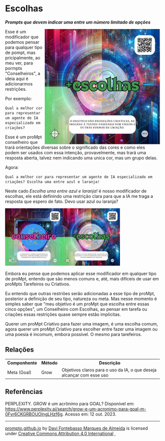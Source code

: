 # Escolhas
***Prompts que devem indicar uma entre um número limitado de opções***

 <img src="../imagens/cards/004.png" align="right" width="375" height="375">

Esse é um modificador que podemos pensar para qualquer tipo de pompt, mas pricipalmente, ao meu ver, para pormpts "Conselheiros", a ideia aqui é adicionarmos restrições.

Por exemplo:
```
Qual a melhor cor para representar um agente de IA especializado em criações?
```
Esse é um proMpt conselheiro que trará orientações diversas sobre o significado das cores e como eles podem ser usados com essa intenção, provavelmente, mas trará uma resposta aberta, talvez nem indicando uma unica cor, mas um grupo delas.

Agora:
```
Qual a melhor cor para representar um agente de IA especializado em criações? Escolha uma entre azul e laranja!
```

Neste cado *Escolha uma entre azul e laranja!* é nosso modificador de escolhas, ele está definindo uma restrição clara para que a IA me traga a resposta que espero de fato. Devo usar azul ou laranja?

[<img src="../imagens/cards/002.png" width="187" height="187">](conselheiro.md)[<img src="../imagens/cards/004.png" width="187" height="187">](mais-escolhas.md)

Embora eu pense que podemos aplicar esse modificador em qualquer tipo de proMpt, entendo que são menos comuns e, até, mais difíceis de usar em proMpts Tarefeiros ou Criativos.

Eu entendo que outras restriões serão adicionadas a esse tipo de proMpt, posterior a definição de seu tipo, natureza ou meta. Mas nesse momento é simples saber que "meu objetivo é um proMpt que escolha entre essas cinco opções", um Conselheiro com Escolhas, ao pensar em tarefa ou criações essas restrições quase sempre estão implicitas.

Querer um proMpt Criativo para fazer uma imagem, é uma escolha comum, agora querer um proMpt Criativo para escolher entre fazer uma imagem ou uma poesia é incomum, embora possível. O mesmo para tarefeiros.

## Relações
<table>
<tr>
  <th>Componhente</th>	<th>Método</th>	<th>Descrição</th>
</tr>
<tr>
  <td>Meta (Goal)</td><td>Grow</td><td>	Objetivos claros para o uso da IA, o que deseja alcançar com esse uso</td>
</tr>
</table>

## Referências

PERPLEXITY. GROW é um acrônimo para GOAL? Disponível em: https://www.perplexity.ai/search/grow-e-um-acronimo-para-goal-m-0Fvr6CKGRBOUOlngLHzf6g. Acesso em: 12 out. 2023.
<hr><p xmlns:cc="http://creativecommons.org/ns#" xmlns:dct="http://purl.org/dc/terms/"><a property="dct:title" rel="cc:attributionURL" href="https://davifma.github.io/proMpto/">prompto.github.io</a> by <a rel="cc:attributionURL dct:creator" property="cc:attributionName" href="http://linkedin.com/in/davifma">Davi Fontebasso Marques de Almeida</a> is licensed under <a href="https://creativecommons.org/licenses/by/4.0/?ref=chooser-v1" target="_blank" rel="license noopener noreferrer" style="display:inline-block;">Creative Commons Attribution 4.0 International<img style="height:22px!important;margin-left:3px;vertical-align:text-bottom;" src="https://mirrors.creativecommons.org/presskit/icons/cc.svg?ref=chooser-v1" alt=""> <img style="height:22px!important;margin-left:3px;vertical-align:text-bottom;" src="https://mirrors.creativecommons.org/presskit/icons/by.svg?ref=chooser-v1" alt=""></a></p>
